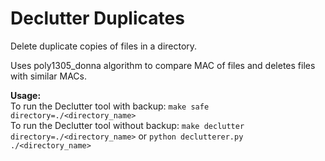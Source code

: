 # Declutter Duplicates
Delete duplicate copies of files in a directory.

Uses poly1305_donna algorithm to compare MAC of files and deletes files with similar MACs.

**Usage:**\
To run the Declutter tool with backup: `make safe directory=./<directory_name>`\
To run the Declutter tool without backup: `make declutter directory=./<directory_name>` or `python declutterer.py ./<directory_name>`
